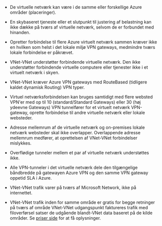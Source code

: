 - De virtuelle netværk kan være i de samme eller forskellige Azure områder (placeringer).

- En skybaseret tjeneste eller et slutpunkt til justering af belastning kan ikke dække på tværs af virtuelle netværk, selvom de er forbundet med hinanden.

- Opretter forbindelse til flere Azure virtuelt netværk sammen kræver ikke en hvilken som helst i det lokale miljø VPN gateways, medmindre tværs lokale forbindelse er påkrævet.

- VNet-VNet understøtter forbindende virtuelle netværk. Den ikke understøtter forbindende virtuelle computere eller tjenester ikke i et virtuelt netværk i skyen.

- VNet-VNet kræver Azure VPN gateways med RouteBased (tidligere kaldet dynamisk Routing) VPN typer. 

- Virtuel netværksforbindelsen kan bruges samtidigt med flere websted VPN'er med op til 10 (standard/Standard Gateways) eller 30 (høj ydeevne Gateways) VPN tunnelfører for et virtuelt netværk VPN-gateway, oprette forbindelse til andre virtuelle netværk eller lokale websteder.

- Adresse mellemrum af de virtuelle netværk og on-premises lokale netværk websteder skal ikke overlapper. Overlappende adresse mellemrum medfører, at oprettelsen af VNet-VNet forbindelser mislykkes.

- Overflødige tunneler mellem et par af virtuelle netværk understøttes ikke.

- Alle VPN-tunneler i det virtuelle netværk dele den tilgængelige båndbredde på gatewayen Azure VPN og den samme VPN gateway oppetid SLA i Azure.

- VNet-VNet trafik varer på tværs af Microsoft Network, ikke på internettet.

- VNet-VNet trafik inden for samme område er gratis for begge retninger på tværs af område VNet-VNet udgangspunkt faktureres trafik med filoverførsel satser de udgående blandt-VNet data baseret på de kilde områder. Se [priser side](https://azure.microsoft.com/pricing/details/vpn-gateway/) for at få oplysninger.